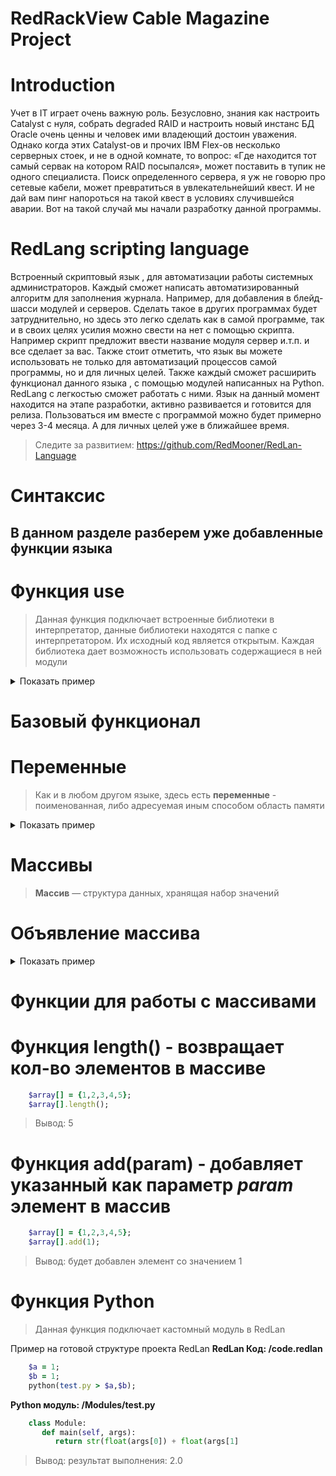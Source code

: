 



# RedRackView Cable Magazine Project
 # Introduction
 
Учет в IT играет очень важную роль. Безусловно, знания как настроить Catalyst с нуля, собрать degraded RAID и настроить новый инстанс БД Oracle очень ценны и человек ими владеющий достоин уважения. Однако когда этих Catalyst-ов и прочих IBM Flex-ов несколько серверных стоек, и не в одной комнате, то вопрос: «Где находится тот самый сервак на котором RAID посыпался», может поставить в тупик не одного специалиста. Поиск определенного сервера, я уж не говорю про сетевые кабели, может превратиться в увлекательнейший квест. И не дай вам пинг напороться на такой квест в условиях случившейся аварии. Вот на такой случай мы начали разработку данной программы.


# RedLang scripting language

Встроенный скриптовый язык , для автоматизации работы системных администраторов. Каждый сможет написать автоматизированный алгоритм для заполнения журнала. Например, для добавления в блейд-шасси  модулей и серверов. Сделать такое в других программах будет затруднительно, но здесь это легко сделать как в самой программе, так и в своих целях усилия можно свести на нет с помощью скрипта. Например скрипт предложит ввести название модуля сервер и.т.п. и все сделает за вас.
Также стоит отметить, что язык вы можете использовать не только для автоматизаций процессов самой программы, но и для личных целей. Также каждый сможет расширить функционал данного языка , с помощью модулей написанных на Python. RedLang с легкостью сможет работать с ними.
 Язык на данный момент находится на этапе разработки, активно развивается и готовится для релиза. Пользоваться им вместе с программой можно будет примерно через 3-4 месяца. А для личных целей уже в ближайшее время. 

> Следите за развитием: https://github.com/RedMooner/RedLan-Language

# Синтаксис

## В данном разделе разберем уже добавленные функции языка


 # Функция use

> Данная функция подключает встроенные библиотеки в интерпретатор, данные библиотеки находятся с папке с интерпретатором. Их исходный код является открытым. Каждая библиотека дает возможность использовать содержащиеся в ней модули
<details><summary>Показать пример</summary>
<p>

##### Пример
```ruby
    use os;
    createFile("filename.txt",some value);
```   
   Данный код, подключает библиотеку os и использует ее функцию createFile для создания файлов
   
</p>
</details>

   # Базовый функционал
# Переменные
> Как и в любом другом языке, здесь есть **переменные** - поименованная, либо адресуемая иным способом область памяти

<details><summary>Показать пример</summary>
<p>

##### Пример
```ruby
    $variable = Hello World;
```
   Данный код, создает переменную с именем variable и значением Hello World
   
</p>
</details>

# Массивы
> **Массив** — структура данных, хранящая набор значений

# Объявление массива
<details><summary>Показать пример</summary>
<p>

##### Пример
```ruby
    $array[] = {1,2,3,4,5};
```
Данный код объявляет массив с названием array с пятью элементами 1,2,3,4,5
</p>
</details>

# Функции для работы с массивами

# Функция **length()** - возвращает кол-во элементов в массиве
```ruby
    $array[] = {1,2,3,4,5};
    $array[].length();
```
   >Вывод: 5
   
# Функция **add(param)** - добавляет указанный как параметр *param* элемент в массив
```ruby
    $array[] = {1,2,3,4,5};
    $array[].add(1);
```
   > Вывод: будет добавлен элемент со значением 1
   
# Функция Python
> Данная функция подключает кастомный модуль в RedLan

Пример на готовой структуре проекта RedLan
**RedLan Код: /code.redlan** 
```ruby
	$a = 1;
	$b = 1;
	python(test.py > $a,$b);
```
**Python модуль: /Modules/test.py**
```python
    class Module:
       def main(self, args):
          return str(float(args[0]) + float(args[1]
```
> Вывод: результат выполнения: 2.0




